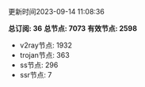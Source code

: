 更新时间2023-09-14 11:08:36

**总订阅: 36**
**总节点: 7073**
**有效节点: 2598**
- v2ray节点: 1932
- trojan节点: 363
- ss节点: 296
- ssr节点: 7
